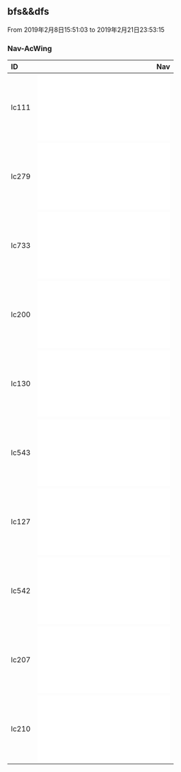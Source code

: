 ## bfs&&dfs
From 2019年2月8日15:51:03 to 2019年2月21日23:53:15

### Nav-AcWing
| ID    |                                Nav                                           |
| :-----| ----------------------------------------------------------------------------:|
| lc111 | ![MinDepth](1/MinDepth.md)                                                   |
| lc279 | ![numSquares](2/numSquares.md)                                               |
| lc733 | ![FloodFill](3/FloodFill.md)                                                 |
| lc200 | ![numIslands](4/numIslands.md)                                               |
| lc130 | ![solve](5/solve.md)                                                         |
| lc543 | ![diameterOfBinaryTree](6/diameterOfBinaryTree.md)                           |
| lc127 | ![ladderLength](7/ladderLength.md)                                           |
| lc542 | ![updateMatrix](8/updateMatrix.md)                                           |
| lc207 | ![canFinish](9/canFinish.md)                                                 |
| lc210 | ![findOrder](10/findOrder.md)                                                |